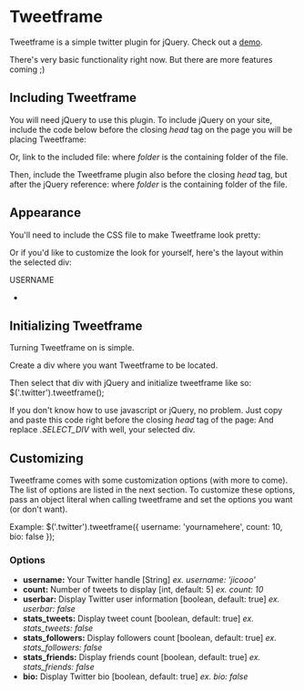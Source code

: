 # Tweetframe

Tweetframe is a simple twitter plugin for jQuery.
Check out a [demo](http://www.jicobaligod.com/tweetframe).

There's very basic functionality right now. But there are more features coming ;)


## Including Tweetframe

You will need jQuery to use this plugin. To include jQuery on your site, include the code below before the closing _head_ tag on the page you will be placing Tweetframe:
	<script type="text/javascript" src="http://code.jquery.com/jquery-1.4.2.min.js"></script>
	
Or, link to the included file:
	<script type="text/javascript" src="folder/jquery-1.4.2.min.js"></script>
where _folder_ is the containing folder of the file.

Then, include the Tweetframe plugin also before the closing _head_ tag, but after the jQuery reference:
	<script type="text/javascript" src="folder/jquery.tweetframe.js"></script>
where _folder_ is the containing folder of the file.


## Appearance

You'll need to include the CSS file to make Tweetframe look pretty:
	<link rel="stylesheet" href="tweetframe.css" type="text/css" />

Or if you'd like to customize the look for yourself, here's the layout within the selected div:
	<div class="tweetframe">
		<div class="tweetframe_userbar">
			<div class="tf_profile_pic"><img class="tf_profile_image" /></div>
			<span class="tf_username"><a>USERNAME</a></span>
			<ul class="tf_twitter_stats">
				<li class="tf_stat"><span class="tf_stat_title"></span></li>
			</ul>
			<div class="tf_bio"></div>
		</div> <!-- .tweetframe_userbar -->
		<div class="tweetframe_stream">
			<div class="tweetframe_tweet">
				<div class="tf_tweet_detail"></div>
			</div>
		</div> <!-- .tweetframe_stream -->
	</div>


## Initializing Tweetframe

Turning Tweetframe on is simple.

Create a div where you want Tweetframe to be located.
	<div class="twitter"></div>
	
Then select that div with jQuery and initialize tweetframe like so:
	$('.twitter').tweetframe();
	
If you don't know how to use javascript or jQuery, no problem. Just copy and paste this code right before the closing _head_ tag of the page:
	<script type="text/javascript">
		$('.SELECT_DIV').tweetframe();
	</script>
And replace _.SELECT_DIV_ with well, your selected div.


## Customizing

Tweetframe comes with some customization options (with more to come). The list of options are listed in the next section. To customize these options, pass an object literal when calling tweetframe and set the options you want (or don't want).

Example:
	$('.twitter').tweetframe({
		username: 'yournamehere',
		count: 10,
		bio: false
	});


### Options

+	**username:**	Your Twitter handle [String] *ex. username: 'jicooo'*
+	**count:** 		Number of tweets to display [int, default: 5] *ex. count: 10*
+	**userbar:** 	Display Twitter user information [boolean, default: true] *ex. userbar: false*
+	**stats_tweets:**	Display tweet count [boolean, default: true] *ex. stats_tweets: false*
+	**stats_followers:** Display followers count [boolean, default: true] *ex. stats_followers: false*
+	**stats_friends:**	Display friends count [boolean, default: true] *ex. stats_friends: false*
+	**bio:**		Display Twitter bio [boolean, default: true] *ex. bio: false*
